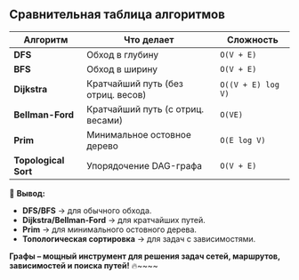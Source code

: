 ## **Сравнительная таблица алгоритмов**


| Алгоритм     | Что делает                                           | Сложность |
| -------------------- | ------------------------------------------------------------- | ------------------ |
| **DFS**              | Обход в глубину                                  | `O(V + E)`         |
| **BFS**              | Обход в ширину                                    | `O(V + E)`         |
| **Dijkstra**         | Кратчайший путь (без отриц. весов) | `O((V + E) log V)` |
| **Bellman-Ford**     | Кратчайший путь (с отриц. весами)   | `O(VE)`            |
| **Prim**             | Минимальное остовное дерево          | `O(E log V)`       |
| **Topological Sort** | Упорядочение DAG-графа                       | `O(V + E)`         |

🚀 **Вывод:**

* **DFS/BFS** → для обычного обхода.
* **Dijkstra/Bellman-Ford** → для кратчайших путей.
* **Prim** → для минимального остовного дерева.
* **Топологическая сортировка** → для задач с зависимостями.

**Графы – мощный инструмент для решения задач сетей, маршрутов, зависимостей и поиска путей!** 🔥~~~~
